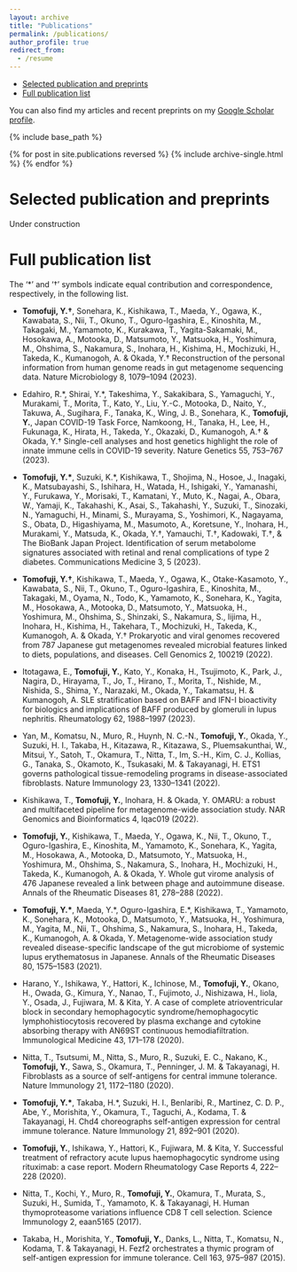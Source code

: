 ```yaml
---
layout: archive
title: "Publications"
permalink: /publications/
author_profile: true
redirect_from:
  - /resume
---
```


* [Selected publication and preprints](#Selected_publication_and_preprints)
* [Full publication list](#Full_publication_list)

You can also find my articles and recent preprints on my [Google Scholar profile](https://scholar.google.co.jp/citations?hl=ja&user=rs2N4vUAAAAJ).

{% include base_path %}

{% for post in site.publications reversed %}
  {% include archive-single.html %}
{% endfor %}


Selected publication and preprints
======
<a id="Selected_publication_and_preprints">


Under construction





Full publication list
======
<a id="Full_publication_list">


The ‘\*’ and ‘†’ symbols indicate equal contribution and correspondence, respectively, in the following list.


* **Tomofuji, Y.†**, Sonehara, K., Kishikawa, T., Maeda, Y., Ogawa, K., Kawabata, S., Nii, T., Okuno, T., Oguro-Igashira, E., Kinoshita, M., Takagaki, M., Yamamoto, K., Kurakawa, T., Yagita-Sakamaki, M., Hosokawa, A., Motooka, D., Matsumoto, Y., Matsuoka, H., Yoshimura, M., Ohshima, S., Nakamura, S., Inohara, H., Kishima, H., Mochizuki, H., Takeda, K., Kumanogoh, A. & Okada, Y.† Reconstruction of the personal information from human genome reads in gut metagenome sequencing data. Nature Microbiology 8, 1079–1094 (2023).

* Edahiro, R.\*, Shirai, Y.\*, Takeshima, Y., Sakakibara, S., Yamaguchi, Y., Murakami, T., Morita, T., Kato, Y., Liu, Y.-C., Motooka, D., Naito, Y., Takuwa, A., Sugihara, F., Tanaka, K., Wing, J. B., Sonehara, K., **Tomofuji, Y.**, Japan COVID-19 Task Force, Namkoong, H., Tanaka, H., Lee, H., Fukunaga, K., Hirata, H., Takeda, Y., Okazaki, D., Kumanogoh, A.† & Okada, Y.† Single-cell analyses and host genetics highlight the role of innate immune cells in COVID-19 severity. Nature Genetics 55, 753–767 (2023).

* **Tomofuji, Y.\***, Suzuki, K.\*, Kishikawa, T., Shojima, N., Hosoe, J., Inagaki, K., Matsubayashi, S., Ishihara, H., Watada, H., Ishigaki, Y., Yamanashi, Y., Furukawa, Y., Morisaki, T., Kamatani, Y., Muto, K., Nagai, A., Obara, W., Yamaji, K., Takahashi, K., Asai, S., Takahashi, Y., Suzuki, T., Sinozaki, N., Yamaguchi, H., Minami, S., Murayama, S., Yoshimori, K., Nagayama, S., Obata, D., Higashiyama, M., Masumoto, A., Koretsune, Y., Inohara, H., Murakami, Y., Matsuda, K., Okada, Y.†, Yamauchi, T.†, Kadowaki, T.†, & The BioBank Japan Project. Identification of serum metabolome signatures associated with retinal and renal complications of type 2 diabetes. Communications Medicine 3, 5 (2023).

* **Tomofuji, Y.†**, Kishikawa, T., Maeda, Y., Ogawa, K., Otake-Kasamoto, Y., Kawabata, S., Nii, T., Okuno, T., Oguro-Igashira, E., Kinoshita, M., Takagaki, M., Oyama, N., Todo, K., Yamamoto, K., Sonehara, K., Yagita, M., Hosokawa, A., Motooka, D., Matsumoto, Y., Matsuoka, H., Yoshimura, M., Ohshima, S., Shinzaki, S., Nakamura, S., Iijima, H., Inohara, H., Kishima, H., Takehara, T., Mochizuki, H., Takeda, K., Kumanogoh, A. & Okada, Y.† Prokaryotic and viral genomes recovered from 787 Japanese gut metagenomes revealed microbial features linked to diets, populations, and diseases. Cell Genomics 2, 100219 (2022).

* Itotagawa, E., **Tomofuji, Y.**, Kato, Y., Konaka, H., Tsujimoto, K., Park, J., Nagira, D., Hirayama, T., Jo, T., Hirano, T., Morita, T., Nishide, M., Nishida, S., Shima, Y., Narazaki, M., Okada, Y., Takamatsu, H. & Kumanogoh, A. SLE stratification based on BAFF and IFN-I bioactivity for biologics and implications of BAFF produced by glomeruli in lupus nephritis. Rheumatology 62, 1988–1997 (2023).

* Yan, M., Komatsu, N., Muro, R., Huynh, N. C.-N., **Tomofuji, Y.**, Okada, Y., Suzuki, H. I., Takaba, H., Kitazawa, R., Kitazawa, S., Pluemsakunthai, W., Mitsui, Y., Satoh, T., Okamura, T., Nitta, T., Im, S.-H., Kim, C. J., Kollias, G., Tanaka, S., Okamoto, K., Tsukasaki, M. & Takayanagi, H. ETS1 governs pathological tissue-remodeling programs in disease-associated fibroblasts. Nature Immunology 23, 1330–1341 (2022).

* Kishikawa, T., **Tomofuji, Y.**, Inohara, H. & Okada, Y. OMARU: a robust and multifaceted pipeline for metagenome-wide association study. NAR Genomics and Bioinformatics 4, lqac019 (2022).

* **Tomofuji, Y.**, Kishikawa, T., Maeda, Y., Ogawa, K., Nii, T., Okuno, T., Oguro-Igashira, E., Kinoshita, M., Yamamoto, K., Sonehara, K., Yagita, M., Hosokawa, A., Motooka, D., Matsumoto, Y., Matsuoka, H., Yoshimura, M., Ohshima, S., Nakamura, S., Inohara, H., Mochizuki, H., Takeda, K., Kumanogoh, A. & Okada, Y. Whole gut virome analysis of 476 Japanese revealed a link between phage and autoimmune disease. Annals of the Rheumatic Diseases 81, 278–288 (2022).

* **Tomofuji, Y.\***, Maeda, Y.\*, Oguro-Igashira, E.\*, Kishikawa, T., Yamamoto, K., Sonehara, K., Motooka, D., Matsumoto, Y., Matsuoka, H., Yoshimura, M., Yagita, M., Nii, T., Ohshima, S., Nakamura, S., Inohara, H., Takeda, K., Kumanogoh, A. & Okada, Y. Metagenome-wide association study revealed disease-specific landscape of the gut microbiome of systemic lupus erythematosus in Japanese. Annals of the Rheumatic Diseases 80, 1575–1583 (2021).

* Harano, Y., Ishikawa, Y., Hattori, K., Ichinose, M., **Tomofuji, Y.**, Okano, H., Owada, G., Kimura, Y., Nanao, T., Fujimoto, J., Nishizawa, H., Iiola, Y., Osada, J., Fujiwara, M. & Kita, Y. A case of complete atrioventricular block in secondary hemophagocytic syndrome/hemophagocytic lymphohistiocytosis recovered by plasma exchange and cytokine absorbing therapy with AN69ST continuous hemodiafiltration. Immunological Medicine 43, 171–178 (2020).

* Nitta, T., Tsutsumi, M., Nitta, S., Muro, R., Suzuki, E. C., Nakano, K., **Tomofuji, Y.**, Sawa, S., Okamura, T., Penninger, J. M. & Takayanagi, H. Fibroblasts as a source of self-antigens for central immune tolerance. Nature Immunology 21, 1172–1180 (2020).

* **Tomofuji, Y.\***, Takaba, H.\*, Suzuki, H. I., Benlaribi, R., Martinez, C. D. P., Abe, Y., Morishita, Y., Okamura, T., Taguchi, A., Kodama, T. & Takayanagi, H. Chd4 choreographs self-antigen expression for central immune tolerance. Nature Immunology 21, 892–901 (2020).

* **Tomofuji, Y.**, Ishikawa, Y., Hattori, K., Fujiwara, M. & Kita, Y. Successful treatment of refractory acute lupus haemophagocytic syndrome using rituximab: a case report. Modern Rheumatology Case Reports 4, 222–228 (2020).

* Nitta, T., Kochi, Y., Muro, R., **Tomofuji, Y.**, Okamura, T., Murata, S., Suzuki, H., Sumida, T., Yamamoto, K. & Takayanagi, H. Human thymoproteasome variations influence CD8 T cell selection. Science Immunology 2, eaan5165 (2017).

* Takaba, H., Morishita, Y., **Tomofuji, Y.**, Danks, L., Nitta, T., Komatsu, N., Kodama, T. & Takayanagi, H. Fezf2 orchestrates a thymic program of self-antigen expression for immune tolerance. Cell 163, 975–987 (2015).